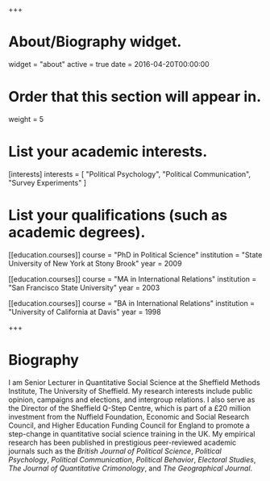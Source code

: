 +++
# About/Biography widget.
widget = "about"
active = true
date = 2016-04-20T00:00:00

# Order that this section will appear in.
weight = 5

# List your academic interests.
[interests]
  interests = [
    "Political Psychology",
    "Political Communication",
    "Survey Experiments"
  ]

# List your qualifications (such as academic degrees).
[[education.courses]]
  course = "PhD in Political Science"
  institution = "State University of New York at Stony Brook"
  year = 2009

[[education.courses]]
  course = "MA in International Relations"
  institution = "San Francisco State University"
  year = 2003

[[education.courses]]
  course = "BA in International Relations"
  institution = "University of California at Davis"
  year = 1998
 
+++

# Biography

I am Senior Lecturer in Quantitative Social Science at the Sheffield Methods Institute, The University of Sheffield. My research interests include public opinion, campaigns and elections, and intergroup relations. I also serve as the Director of the Sheffield Q-Step Centre, which is part of a £20 million investment from the Nuffield Foundation, Economic and Social Research Council, and Higher Education Funding Council for England to promote a step-change in quantitative social science training in the UK. My empirical research has been published in prestigious peer-reviewed academic journals such as the *British Journal of Political Science*, *Political Psychology*, *Political Communication*, *Political Behavior*, *Electoral Studies*, *The Journal of Quantitative Crimonology*, and *The Geographical Journal*.
